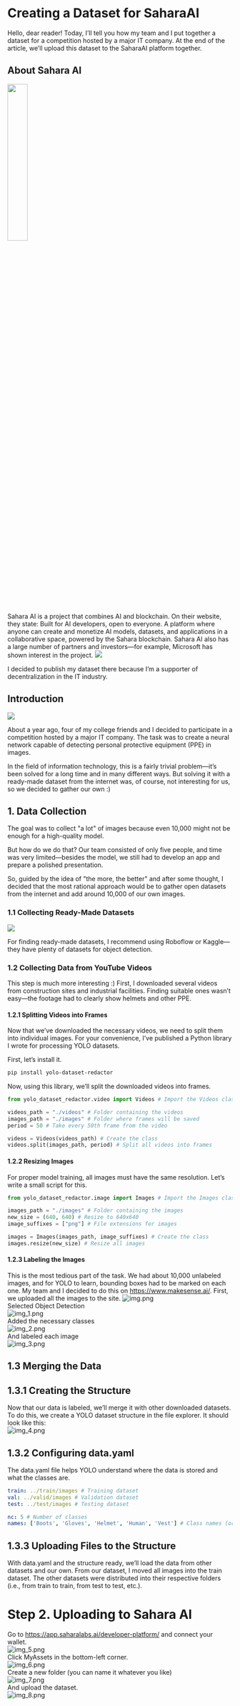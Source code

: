 # Creating a Dataset for SaharaAI
Hello, dear reader!
Today, I’ll tell you how my team and I put together a dataset for a competition hosted by a major IT company. At the end of the article, we’ll upload this dataset to the SaharaAI platform together.

## About Sahara AI

<img src="images/logo.png" width="30%">

Sahara AI is a project that combines AI and blockchain.
On their website, they state:
Built for AI developers, open to everyone.
A platform where anyone can create and monetize AI models, datasets, and applications in a collaborative space, powered by the Sahara blockchain.
Sahara AI also has a large number of partners and investors—for example, Microsoft has shown interest in the project. <img src="./images/partners.png">

I decided to publish my dataset there because I’m a supporter of decentralization in the IT industry.

## Introduction

<img src="images/we.jpg">

About a year ago, four of my college friends and I decided to participate in a competition hosted by a major IT company.
The task was to create a neural network capable of detecting personal protective equipment (PPE) in images.

In the field of information technology, this is a fairly trivial problem—it’s been solved for a long time and in many different ways.
But solving it with a ready-made dataset from the internet was, of course, not interesting for us, so we decided to gather our own :)

## 1. Data Collection

The goal was to collect "a lot" of images because even 10,000 might not be enough for a high-quality model.

But how do we do that?
Our team consisted of only five people, and time was very limited—besides the model, we still had to develop an app and prepare a polished presentation.

So, guided by the idea of "the more, the better" and after some thought, I decided that the most rational approach would be to gather open datasets from the internet and add around 10,000 of our own images.

### 1.1 Collecting Ready-Made Datasets

<img src="images/kaggleflow.png">

For finding ready-made datasets, I recommend using Roboflow or Kaggle—they have plenty of datasets for object detection.

### 1.2 Collecting Data from YouTube Videos

This step is much more interesting :)
First, I downloaded several videos from construction sites and industrial facilities.
Finding suitable ones wasn’t easy—the footage had to clearly show helmets and other PPE.

#### 1.2.1 Splitting Videos into Frames

Now that we’ve downloaded the necessary videos, we need to split them into individual images.
For your convenience, I’ve published a Python library I wrote for processing YOLO datasets.

First, let’s install it.

```bash
pip install yolo-dataset-redactor
```

Now, using this library, we’ll split the downloaded videos into frames.

```python
from yolo_dataset_redactor.video import Videos # Import the Videos class

videos_path = "./videos" # Folder containing the videos
images_path = "./images" # Folder where frames will be saved
period = 50 # Take every 50th frame from the video

videos = Videos(videos_path) # Create the class
videos.split(images_path, period) # Split all videos into frames
```

#### 1.2.2 Resizing Images

For proper model training, all images must have the same resolution.
Let’s write a small script for this.

```python
from yolo_dataset_redactor.image import Images # Import the Images class

images_path = "./images" # Folder containing the images
new_size = (640, 640) # Resize to 640x640
image_suffixes = ["png"] # File extensions for images

images = Images(images_path, image_suffixes) # Create the class
images.resize(new_size) # Resize all images
```

#### 1.2.3 Labeling the Images

This is the most tedious part of the task. We had about 10,000 unlabeled images, and for YOLO to learn, bounding boxes had to be marked on each one.
My team and I decided to do this on https://www.makesense.ai/.
First, we uploaded all the images to the site.
![img.png](images/img.png)<br>
Selected Object Detection<br>
![img_1.png](images/img_1.png)<br>
Added the necessary classes<br>
![img_2.png](images/img_2.png)<br>
And labeled each image<br>
![img_3.png](images/img_3.png)<br>
## 1.3 Merging the Data
## 1.3.1 Creating the Structure
Now that our data is labeled, we’ll merge it with other downloaded datasets.
To do this, we create a YOLO dataset structure in the file explorer.
It should look like this:<br>
![img_4.png](images/img_4.png)<br>


## 1.3.2 Configuring data.yaml
The data.yaml file helps YOLO understand where the data is stored and what the classes are.
```yaml
train: ../train/images # Training dataset
val: ../valid/images # Validation dataset
test: ../test/images # Testing dataset

nc: 5 # Number of classes
names: ['Boots', 'Gloves', 'Helmet', 'Human', 'Vest'] # Class names (order matters, as it determines the ID in the file)
```

## 1.3.3 Uploading Files to the Structure
With data.yaml and the structure ready, we’ll load the data from other datasets and our own.
From our dataset, I moved all images into the train dataset. The other datasets were distributed into their respective folders (i.e., from train to train, from test to test, etc.).

# Step 2. Uploading to Sahara AI
Go to https://app.saharalabs.ai/developer-platform/ and connect your wallet.
<br>
![img_5.png](images/img_5.png)<br>
Click MyAssets in the bottom-left corner.<br>
![img_6.png](images/img_6.png)<br>
Create a new folder (you can name it whatever you like)<br>
![img_7.png](images/img_7.png)<br>
And upload the dataset.<br>
![img_8.png](images/img_8.png)<br>
